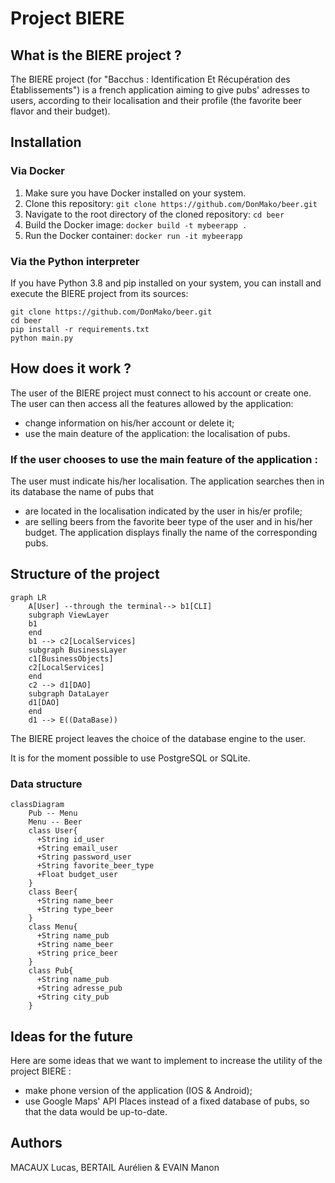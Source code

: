 # Project BIERE
## What is the BIERE project ?

The BIERE project (for "Bacchus : Identification Et Récupération des Établissements") is a french application aiming to give pubs' adresses to users, according to their localisation and their profile (the favorite beer flavor and their budget).

## Installation
### Via Docker

1. Make sure you have Docker installed on your system.
2. Clone this repository: `git clone https://github.com/DonMako/beer.git`
3. Navigate to the root directory of the cloned repository: `cd beer`
4. Build the Docker image: `docker build -t mybeerapp .`
5. Run the Docker container: `docker run -it mybeerapp`

### Via the Python interpreter

If you have Python 3.8 and pip installed on your system, you can install and execute the BIERE project from its sources:

```
git clone https://github.com/DonMako/beer.git
cd beer
pip install -r requirements.txt
python main.py
```

## How does it work ?

The user of the BIERE project must connect to his account or create one.
The user can then access all the features allowed by the application:
- change information on his/her account or delete it;
- use the main deature of the application: the localisation of pubs.

### If the user chooses to use the main feature of the application :

The user must indicate his/her localisation. The application searches then in its database the name of pubs that
- are located in the localisation indicated by the user in his/er profile;
- are selling beers from the favorite beer type of the user and in his/her budget.
The application displays finally the name of the corresponding pubs.

## Structure of the project

```mermaid
graph LR
    A[User] --through the terminal--> b1[CLI]
    subgraph ViewLayer
    b1
    end
    b1 --> c2[LocalServices]
    subgraph BusinessLayer
    c1[BusinessObjects]
    c2[LocalServices]
    end
    c2 --> d1[DAO]
    subgraph DataLayer
    d1[DAO]
    end
    d1 --> E((DataBase))
```
    
The BIERE project leaves the choice of the database engine to the user.

It is for the moment possible to use PostgreSQL or SQLite. 

### Data structure

```mermaid
classDiagram
    Pub -- Menu
    Menu -- Beer
    class User{
      +String id_user
      +String email_user
      +String password_user
      +String favorite_beer_type
      +Float budget_user
    }
    class Beer{
      +String name_beer
      +String type_beer
    }
    class Menu{
      +String name_pub
      +String name_beer
      +String price_beer
    }
    class Pub{
      +String name_pub
      +String adresse_pub
      +String city_pub
    }
```

## Ideas for the future

Here are some ideas that we want to implement to increase the utility of the project BIERE :
- make phone version of the application (IOS & Android);
- use Google Maps' API Places instead of a fixed database of pubs, so that the data would be up-to-date.

## Authors

MACAUX Lucas, BERTAIL Aurélien & EVAIN Manon